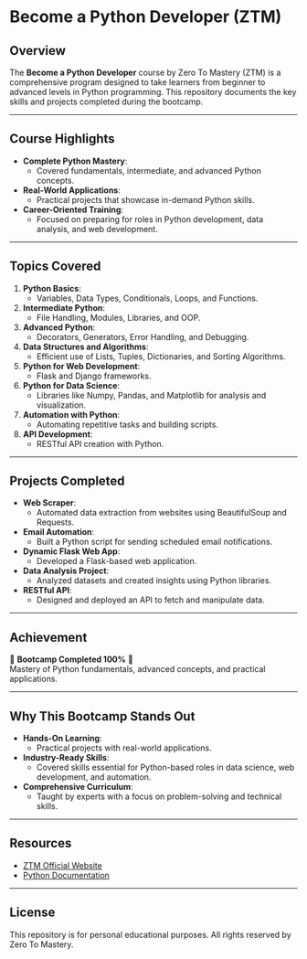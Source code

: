 # Become a Python Developer (ZTM)

## Overview
The **Become a Python Developer** course by Zero To Mastery (ZTM) is a comprehensive program designed to take learners from beginner to advanced levels in Python programming. This repository documents the key skills and projects completed during the bootcamp.

---

## Course Highlights
- **Complete Python Mastery**:
  - Covered fundamentals, intermediate, and advanced Python concepts.
- **Real-World Applications**:
  - Practical projects that showcase in-demand Python skills.
- **Career-Oriented Training**:
  - Focused on preparing for roles in Python development, data analysis, and web development.

---

## Topics Covered
1. **Python Basics**:
   - Variables, Data Types, Conditionals, Loops, and Functions.
2. **Intermediate Python**:
   - File Handling, Modules, Libraries, and OOP.
3. **Advanced Python**:
   - Decorators, Generators, Error Handling, and Debugging.
4. **Data Structures and Algorithms**:
   - Efficient use of Lists, Tuples, Dictionaries, and Sorting Algorithms.
5. **Python for Web Development**:
   - Flask and Django frameworks.
6. **Python for Data Science**:
   - Libraries like Numpy, Pandas, and Matplotlib for analysis and visualization.
7. **Automation with Python**:
   - Automating repetitive tasks and building scripts.
8. **API Development**:
   - RESTful API creation with Python.

---

## Projects Completed
- **Web Scraper**:
  - Automated data extraction from websites using BeautifulSoup and Requests.
- **Email Automation**:
  - Built a Python script for sending scheduled email notifications.
- **Dynamic Flask Web App**:
  - Developed a Flask-based web application.
- **Data Analysis Project**:
  - Analyzed datasets and created insights using Python libraries.
- **RESTful API**:
  - Designed and deployed an API to fetch and manipulate data.

---

## Achievement
🎉 **Bootcamp Completed 100%** 🎉  
Mastery of Python fundamentals, advanced concepts, and practical applications.

---

## Why This Bootcamp Stands Out
- **Hands-On Learning**:
  - Practical projects with real-world applications.
- **Industry-Ready Skills**:
  - Covered skills essential for Python-based roles in data science, web development, and automation.
- **Comprehensive Curriculum**:
  - Taught by experts with a focus on problem-solving and technical skills.

---

## Resources
- [ZTM Official Website](https://zerotomastery.io)
- [Python Documentation](https://docs.python.org/3/)

---

## License
This repository is for personal educational purposes. All rights reserved by Zero To Mastery.
